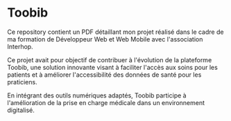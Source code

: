 # Toobib


Ce repository contient un PDF détaillant mon projet réalisé dans le cadre de ma formation de Développeur Web et Web Mobile avec l'association Interhop. 

Ce projet avait pour objectif de contribuer à l'évolution de la plateforme Toobib, une solution innovante visant à faciliter l'accès aux soins pour les patients et à améliorer l'accessibilité des données de santé pour les praticiens. 

En intégrant des outils numériques adaptés, Toobib participe à l'amélioration de la prise en charge médicale dans un environnement digitalisé.
